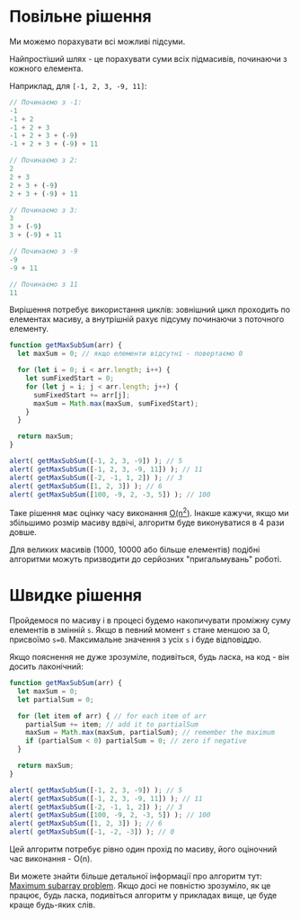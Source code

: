 # Повільне рішення

Ми можемо порахувати всі можливі підсуми.

Найпростіший шлях - це порахувати суми всіх підмасивів, починаючи з кожного елемента.

Наприклад, для `[-1, 2, 3, -9, 11]`:

```js no-beautify
// Починаємо з -1:
-1
-1 + 2
-1 + 2 + 3
-1 + 2 + 3 + (-9)
-1 + 2 + 3 + (-9) + 11

// Починаємо з 2:
2
2 + 3
2 + 3 + (-9)
2 + 3 + (-9) + 11

// Починаємо з 3:
3
3 + (-9)
3 + (-9) + 11

// Починаємо з -9
-9
-9 + 11

// Починаємо з 11
11
```

Вирішення потребує використання циклів: зовнішний цикл проходить по елементах масиву, а внутрішній рахує підсуму починаючи з поточного елементу.

```js run
function getMaxSubSum(arr) {
  let maxSum = 0; // якщо елементи відсутні - повертаємо 0

  for (let i = 0; i < arr.length; i++) {
    let sumFixedStart = 0;
    for (let j = i; j < arr.length; j++) {
      sumFixedStart += arr[j];
      maxSum = Math.max(maxSum, sumFixedStart);
    }
  }

  return maxSum;
}

alert( getMaxSubSum([-1, 2, 3, -9]) ); // 5
alert( getMaxSubSum([-1, 2, 3, -9, 11]) ); // 11
alert( getMaxSubSum([-2, -1, 1, 2]) ); // 3
alert( getMaxSubSum([1, 2, 3]) ); // 6
alert( getMaxSubSum([100, -9, 2, -3, 5]) ); // 100
```

Таке рішення має оцінку часу виконання [O(n<sup>2</sup>)](https://uk.wikipedia.org/wiki/Нотація_Ландау). Інакше кажучи, якщо ми збільшимо розмір масиву вдвічі, алгоритм буде виконуватися в 4 рази довше.

Для великих масивів (1000, 10000 або більше елементів) подібні алгоритми можуть призводити до серйозних "пригальмувань" роботі.

# Швидке рішення

Пройдемося по масиву і в процесі будемо накопичувати проміжну суму елементів в змінній `s`. Якщо в певний момент `s` стане меншою за 0, присвоїмо `s=0`. Максимальне значення з усіх `s` і буде відповіддю.

Якщо пояснення не дуже зрозуміле, подивіться, будь ласка, на код - він досить лаконічний:

```js run demo
function getMaxSubSum(arr) {
  let maxSum = 0;
  let partialSum = 0;

  for (let item of arr) { // for each item of arr
    partialSum += item; // add it to partialSum
    maxSum = Math.max(maxSum, partialSum); // remember the maximum
    if (partialSum < 0) partialSum = 0; // zero if negative
  }

  return maxSum;
}

alert( getMaxSubSum([-1, 2, 3, -9]) ); // 5
alert( getMaxSubSum([-1, 2, 3, -9, 11]) ); // 11
alert( getMaxSubSum([-2, -1, 1, 2]) ); // 3
alert( getMaxSubSum([100, -9, 2, -3, 5]) ); // 100
alert( getMaxSubSum([1, 2, 3]) ); // 6
alert( getMaxSubSum([-1, -2, -3]) ); // 0
```

Цей алгоритм потребує рівно один прохід по масиву, його оціночний час виконання -  O(n).

Ви можете знайти більше детальної інформації про алгоритм тут: [Maximum subarray problem](http://en.wikipedia.org/wiki/Maximum_subarray_problem). Якщо досі не повністю зрозуміло, як це працює, будь ласка, подивіться алгоритм у прикладах вище, це буде краще будь-яких слів.
